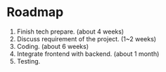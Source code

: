 Roadmap
=======

1. Finish tech prepare. (about 4 weeks)
2. Discuss requirement of the project. (1~2 weeks)
3. Coding. (about 6 weeks)
4. Integrate frontend with backend. (about 1 month)
5. Testing.

